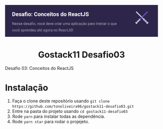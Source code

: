 
<div align="center">
  <img src="https://raw.githubusercontent.com/tonoliveira96/gostack11-desafio03/master/assets/logo-desafio03.png"/>
</div>
 <h1 align="center">Gostack11 Desafio03</h1>

Desafio 03: Conceitos do ReactJS

# Instalação

1. Faça o clone deste repositório usando `git clone https://github.com/tonoliveira96/gostack11-desafio03.git`
2. Entre na pasta do projeto usando `cd gostack11-desafio03`
3. Rode `yarn` para instalar todas as dependência.
4. Rode `yarn star` para rodar o projejeto.
